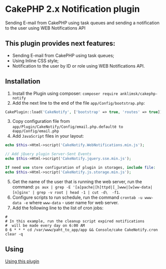 # CakePHP 2.x Notification plugin

Sending E-mail from CakePHP using task queues and sending a notification to the user using WEB Notifications API

## This plugin provides next features:

- Sending E-mail from CakePHP using task queues;
- Using Inline CSS style;
- Notification to the user by ID or role using WEB Notifications API.

## Installation

1. Install the Plugin using composer: `composer require anklimsk/cakephp-notify`
2. Add the next line to the end of the file `app/Config/bootstrap.php`:
```php
CakePlugin::load('CakeNotify', ['bootstrap' => true, 'routes' => true]);
```
3. Copy configuration file from `app/Plugin/CakeNotify/Config/email.php.defaultё to ёapp/Config/email.php`
4. Add `JavaScript` files in your layout:
```php
echo $this->Html->script('CakeNotify.WebNotifications.min.js');

// Add jQuery plugin Server-Sent Events
echo $this->Html->script('CakeNotify.jquery.sse.min.js');

If need use store configuration of plugin in storages, include file:
echo $this->Html->script('CakeNotify.js.storage.min.js');
```
5. Get the name of the user that is running the web server, run the command:
`ps aux | grep -E '[a]pache|[h]ttpd|[_]www|[w]ww-data|[n]ginx' | grep -v root | head -1 | cut -d\  -f1`.
6. Configure scripts to run schedule, run the command `crontab -u www-data -e` where
`www-data` - user name for web server.
7. Add the following line to the list of cron jobs:
```
#
# In this example, run the cleanup script expired notifications 
#  will be made every day on 6:00 AM 
0 6 * * * cd /var/www/paht_to_app/app && Console/cake CakeNotify.cron clear -q
```

## Using

[Using this plugin](docs/USING.md)
